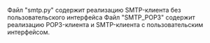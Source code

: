 Файл "smtp.py" содержит реализацию SMTP-клиента без пользовательского интерфейса
Файл "SMTP_POP3" содержит реализацию POP3-клиента и SMTP-клиента с пользовательским интерфейсом.
